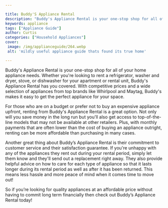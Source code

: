 ```yaml
---

title: Buddy'S Appliance Rental
description: "Buddy's Appliance Rental is your one-stop shop for all of your home appliance needs. Whether you're looking to rent a refrigerator...see more detail"
keywords: appliance
tags: ["Appliance Guide"]
author: Curtis
categories: ["Household Appliances"]
cover: 
 image: /img/applianceguide/264.webp
 alt: 'mildly useful appliance guide thats found its true home'

---
```


Buddy's Appliance Rental is your one-stop shop for all of your home appliance needs. Whether you're looking to rent a refrigerator, washer and dryer, stove, or dishwasher for your apartment or rental unit, Buddy's Appliance Rental has you covered. With competitive prices and a wide selection of appliances from top brands like Whirlpool and Maytag, Buddy's makes it easy to get the perfect appliance for your space.

For those who are on a budget or prefer not to buy an expensive appliance upfront, renting from Buddy's Appliance Rental is a great option. Not only will you save money in the long run but you'll also get access to top-of-the-line models that may not be available at other retailers. Plus, with monthly payments that are often lower than the cost of buying an appliance outright, renting can be more affordable than purchasing in many cases.

Another great thing about Buddy’s Appliance Rental is their commitment to customer service and their satisfaction guarantee. If you're unhappy with any of the appliances they rent out during your rental period, simply let them know and they'll send out a replacement right away. They also provide helpful advice on how to care for each type of appliance so that it lasts longer during its rental period as well as after it has been returned. This means less hassle and more peace of mind when it comes time to move out! 

So if you’re looking for quality appliances at an affordable price without having to commit long term financially then check out Buddy’s Appliance Rental today!
